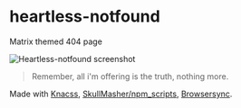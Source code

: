 # heartless-notfound
Matrix themed 404 page

![Heartless-notfound screenshot](https://raw.github.com/skullmasher/heartless-notfound/master/404-heartless.png)

> Remember, all i'm offering is the truth, nothing more.

Made with [Knacss](https://github.com/alsacreations/KNACSS), [SkullMasher/npm_scripts](https://github.com/SkullMasher/npm_scripts), [Browsersync](https://github.com/BrowserSync/browser-sync).
